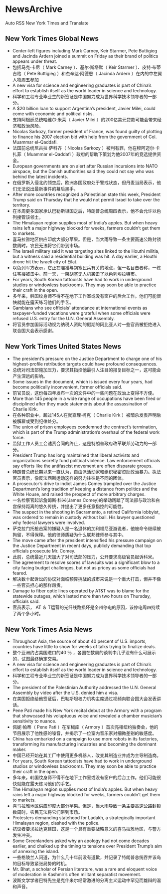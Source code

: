 # NewsArchive
Auto RSS New York Times and Translate

## New York Times Global News
* Center-left figures including Mark Carney, Keir Starmer, Pete Buttigieg and Jacinda Ardern joined a summit on Friday as their brand of politics appears under threat.
* 包括马克·卡尼（ Mark Carney ）、基尔·斯塔默（ Keir Starmer ）、皮特·布蒂吉格（ Pete Buttigieg ）和杰辛达·阿德恩（ Jacinda Ardern ）在内的中左翼人物周五参加
* A new visa for science and engineering graduates is part of China’s effort to establish itself as the world leader in science and technology.
* 科学和工程专业毕业生的新签证是中国努力成为世界科学技术领导者的一部分。
* A $20 billion loan to support Argentina’s president, Javier Milei, could come with economic and political risks.
* 支持阿根廷总统哈维尔·米莱（ Javier Milei ）的200亿美元贷款可能会带来经济和政治风险。
* Nicolas Sarkozy, former president of France, was found guilty of plotting to finance his 2007 election bid with help from the government of Col. Muammar el-Qaddafi.
* 法国前总统尼古拉·萨科齐（ Nicolas Sarkozy ）被判有罪，他在穆阿迈尔·卡扎菲（ Muammar el-Qaddafi ）政府的帮助下策划为他2007年的竞选提供资金。
* European governments are on alert after Russian incursions into NATO airspace, but the Danish authorities said they could not say who was behind the latest incidents.
* 在俄罗斯入侵北约领空后，欧洲各国政府处于警戒状态，但丹麦当局表示，他们无法说出最新事件的幕后黑手。
* After more countries recognized a Palestinian state this week, President Trump said on Thursday that he would not permit Israel to take over the territory.
* 在本周更多国家承认巴勒斯坦国之后，特朗普总统周四表示，他不会允许以色列接管该领土。
* The Himalayan region supplies most of India’s apples. But when heavy rains left a major highway blocked for weeks, farmers couldn’t get them to markets.
* 喜马拉雅地区供应印度大部分苹果。但是，当大雨导致一条主要高速公路封锁数周时，农民无法将它们带到市场。
* The Israeli military said it was targeting sites linked to the Houthi militia, but a witness said a residential building was hit. A day earlier, a Houthi drone hit the Israeli city of Eilat.
* 以色列军方表示，它正在瞄准与胡塞民兵有关的地点，但一名目击者称，一栋住宅楼被击中。前一天，一架胡塞无人机袭击了以色列埃拉特市。
* For years, South Korean tattooists have had to work in underground studios or windowless backrooms. They may soon be able to practice their craft in the open.
* 多年来，韩国纹身师不得不在地下工作室或没有窗户的后台工作。他们可能很快就能在露天练习他们的手艺。
* Gambians who see officials’ attendance at international events as taxpayer-funded vacations were grateful when some officials were refused U.S. entry for the U.N. General Assembly.
* 将官员参加国际活动视为纳税人资助的假期的冈比亚人对一些官员被拒绝进入联合国大会表示感谢。

## New York Times United States News
* The president’s pressure on the Justice Department to charge one of his highest-profile retribution targets could have profound consequences.
* 总统对司法部施加压力，要求其指控他最引人注目的报复目标之一，这可能会产生深远的影响。
* Some issues in the document, which is issued every four years, had become politically inconvenient, former officials said.
* 前官员说，这份每四年发布一次的文件中的一些问题在政治上变得不方便。
* More than 145 people in a wide range of occupations have been fired or disciplined after they made statements about the assassination of Charlie Kirk.
* 在各种职业中，超过145人在就查理·柯克（ Charlie Kirk ）被暗杀发表声明后被解雇或受到纪律处分。
* The union of prison employees condemned the contract’s termination, which is part of the Trump administration’s overhaul of the federal work force.
* 监狱工作人员工会谴责合同的终止，这是特朗普政府改革联邦劳动力的一部分。
* President Trump has long maintained that liberal activists and organizations secretly fund political violence. Law enforcement officials say efforts like the antifascist movement are often disparate groups.
* 特朗普总统长期以来一直认为，自由派活动家和组织秘密资助政治暴力。执法官员表示，像反法西斯运动这样的努力往往是不同的团体。
* A prosecutor’s drive to indict James Comey trampled over the Justice Department’s long tradition of keeping a distance from politics and the White House, and raised the prospect of more arbitrary charges.
* 一名检察官起诉詹姆斯·科米(James Comey)的举动践踏了司法部与政治和白宫保持距离的悠久传统，并提出了更多任意指控的可能性。
* The suspect in the shooting in Sacramento, a retired California lobbyist, was ordered to remain in custody without bail. His lawyer questioned why federal lawyers were involved.
* 萨克拉门托枪击案的嫌疑人是一名退休的加利福尼亚游说者，他被命令继续被拘留，不得保释。他的律师质疑为什么联邦律师参与其中。
* The move came after the president intensified his pressure campaign on the Justice Department in recent days, publicly demanding that top officials prosecute Mr. Comey.
* 此前，总统最近几天加大了对司法部的压力，公开要求高级官员起诉科米。
* The agreement to resolve scores of lawsuits was a significant blow to a city facing budget challenges, but not as pricey as some officials had feared.
* 解决数十起诉讼的协议对面临预算挑战的城市来说是一个重大打击，但并不像一些官员担心的那样昂贵。
* Damage to fiber optic lines operated by AT&amp;T was to blame for the statewide outages, which lasted more than two hours on Thursday, officials said.
* 官员表示， AT ＆ T运营的光纤线路损坏是全州停电的原因，该停电周四持续了两个多小时。

## New York Times Asia News
* Throughout Asia, the source of about 40 percent of U.S. imports, countries have little to show for weeks of talks trying to finalize deals.
* 整个亚洲约占美国进口的40 ％ ，各国在数周的谈判中几乎没有什么可展示的，试图最终确定交易。
* A new visa for science and engineering graduates is part of China’s effort to establish itself as the world leader in science and technology.
* 科学和工程专业毕业生的新签证是中国努力成为世界科学技术领导者的一部分。
* The president of the Palestinian Authority addressed the U.N. General Assembly by video after the U.S. denied him a visa.
* 在美国拒绝给他签证后，巴勒斯坦权力机构主席通过视频向联合国大会发表讲话。
* Pene Pati made his New York recital debut at the Armory with a program that showcased his voluptuous voice and revealed a chamber musician’s sensitivity to nuance.
* 佩妮·帕蒂（ Pene Pati ）在军械库（ Armory ）首次亮相纽约独奏会，他的节目展示了他性感的嗓音，并揭示了一位室内音乐家对细微差别的敏感度。
* China has embarked on a campaign to use more robots in its factories, transforming its manufacturing industries and becoming the dominant maker.
* 中国已经开始在其工厂中使用更多机器人，改变其制造业并成为主导制造商。
* For years, South Korean tattooists have had to work in underground studios or windowless backrooms. They may soon be able to practice their craft in the open.
* 多年来，韩国纹身师不得不在地下工作室或没有窗户的后台工作。他们可能很快就能在露天练习他们的手艺。
* The Himalayan region supplies most of India’s apples. But when heavy rains left a major highway blocked for weeks, farmers couldn’t get them to markets.
* 喜马拉雅地区供应印度大部分苹果。但是，当大雨导致一条主要高速公路封锁数周时，农民无法将它们带到市场。
* Protesters demanding statehood for Ladakh, a strategically important Himalayan region, clashed with the police.
* 抗议者要求拉达克建国，这是一个具有重要战略意义的喜马拉雅地区，与警方发生冲突。
* Some Greenlanders asked why an apology had not come decades earlier, and chalked up the timing to tensions over President Trump’s aim of annexing the island.
* 一些格陵兰人问道，为什么几十年前没有道歉，并记录了特朗普总统吞并该岛的目标导致紧张局势的时机。
* Mr. Bhat, a scholar of Persian literature, was a rare and eloquent voice of moderation in Kashmir’s often militant separatist movement.
* 波斯文学学者巴特先生是克什米尔经常激进的分离主义运动中罕见而雄辩的温和声音。

